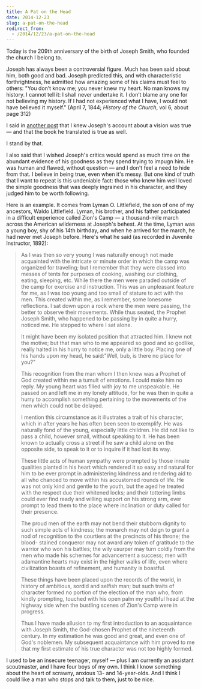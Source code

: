 ```yaml
---
title: A Pat on the Head
date: 2014-12-23
slug: a-pat-on-the-head
redirect_from:
  - /2014/12/23/a-pat-on-the-head
---
```


Today is the 209th anniversary of the birth of Joseph Smith, who founded the church I belong to.

Joseph has always been a controversial figure. Much has been said about him, both good and bad. Joseph predicted this, and with characteristic forthrightness, he admitted how amazing some of his claims must feel to others: "You don’t know me; you never knew my heart. No man knows my history. I cannot tell it: I shall never undertake it. I don’t blame any one for not believing my history. If I had not experienced what I have, I would not have believed it myself." (April 7, 1844; <em>History of the Church</em>, vol 6, about page 312)

I said in <a title="What I Believe" href="what-i-believe">another post</a> that I knew Joseph's account about a vision was true &mdash; and that the book he translated is true as well.

I stand by that.

I also said that I wished Joseph's critics would spend as much time on the abundant evidence of his goodness as they spend trying to impugn him. He was human and flawed, without question &mdash; and I don't feel a need to hide from that. I believe in being true, even when it's messy. But one kind of truth that I want to repeat is this undeniable fact: those who knew him well loved the simple goodness that was deeply ingrained in his character, and they judged him to be worth following.

Here is an example. It comes from Lyman O. Littlefield, the son of one of my ancestors, Waldo Littlefield. Lyman, his brother, and his father participated in a difficult experience called Zion's Camp &mdash; a thousand-mile march across the American wilderness at Joseph's behest. At the time, Lyman was a young boy, shy of his 14th birthday, and when he arrived for the march, he had never met Joseph before. Here's what he said (as recorded in Juvenile Instructor, 1892):
<blockquote>As I was then so very young I was naturally enough not made acquainted with the intricate or minute order in which the camp was organized for traveling; but I remember that they were classed into messes of tents for purposes of cooking, washing our clothing, eating, sleeping, etc. While there the men were paraded outside of the camp for exercise and instruction. This was an unpleasant feature for me, as I was too young and too small of stature to act with the men. This created within me, as I remember, some lonesome reflections. I sat down upon a rock where the men were passing, the better to observe their movements. While thus seated, the Prophet Joseph Smith, who happened to be passing by in quite a hurry, noticed me. He stepped to where I sat alone.

It might have been my isolated position that attracted him. I knew not the motive; but that man who to me appeared so good and so godlike, really halted in his hurry to notice me, only a little boy. Placing one of his hands upon my head, he said:"Well, bub, is there no place for you?"

This recognition from the man whom I then knew was a Prophet of God created within me a tumult of emotions. I could make him no reply. My young heart was filled with joy to me unspeakable. He passed on and left me in my lonely attitude, for he was then in quite a hurry to accomplish something pertaining to the movements of the men which could not be delayed.

I mention this circumstance as it illustrates a trait of his character, which in after years he has often been seen to exemplify. He was naturally fond of the young, especially little children. He did not like to pass a child, however small, without speaking to it. He has been known to actually cross a street if he saw a child alone on the opposite side, to speak to it or to inquire if it had lost its way.

These little acts of human sympathy were prompted by those innate qualities planted in his heart which rendered it so easy and natural for him to be ever prompt in administering kindness and rendering aid to all who chanced to move within his accustomed rounds of life. He was not only kind and gentle to the youth, but the aged he treated with the respect due their
whitened locks; and their tottering limbs could ever find ready and willing support on his strong arm, ever prompt to lead them to the place where inclination or duty called for their presence.

The proud men of the earth may not bend their stubborn dignity to such simple acts of kindness; the monarch may not deign to grant a nod of recognition to the courtiers at the precincts of his throne; the blood- stained conqueror may not award any token of gratitude to the warrior who won his battles; the wily usurper may turn coldly from the men who made his schemes for advancement a success; men with adamantine hearts may exist in the higher walks of life, even where civilization boasts of refinement, and humanity is boastful.

These things have been placed upon the records of the world, in history of ambitious, sordid and selfish man; but such traits of character formed no portion of the election of the man who, from kindly prompting, touched with his open palm my youthful head at the highway side when the bustling scenes of Zion's Camp were in progress.

Thus I have made allusion to my first introduction to an acquaintance with Joseph Smith, the God-chosen Prophet of the nineteenth century. In my estimation he was good and great, and even one of God's noblemen. My subsequent acquaintance with him proved to me that my first estimate of his true character was not too highly formed.</blockquote>
I used to be an insecure teenager, myself &mdash; plus I am currently an assistant scoutmaster, and I have four boys of my own. I think I know something about the heart of scrawny, anxious 13- and 14-year-olds. And I think I could like a man who stops and talk to them, just to be nice.
